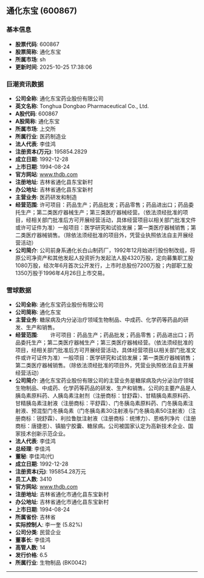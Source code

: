 ## 通化东宝 (600867)

### 基本信息

- **股票代码**: 600867
- **股票简称**: 通化东宝
- **所属市场**: sh
- **更新时间**: 2025-10-25 17:38:06

### 巨潮资讯数据

- **公司全称**: 通化东宝药业股份有限公司
- **英文名称**: Tonghua Dongbao Pharmaceutical Co., Ltd.
- **A股代码**: 600867
- **A股简称**: 通化东宝
- **所属市场**: 上交所
- **所属行业**: 医药制造业
- **法人代表**: 李佳鸿
- **注册资本(万元)**: 195854.2829
- **成立日期**: 1992-12-28
- **上市日期**: 1994-08-24
- **官方网站**: www.thdb.com
- **注册地址**: 吉林省通化县东宝新村
- **办公地址**: 吉林省通化县东宝新村
- **主营业务**: 医药研发和制造
- **经营范围**: 许可项目：药品生产；药品批发；药品零售；药品进出口；药品委托生产；第二类医疗器械生产；第三类医疗器械经营。（依法须经批准的项目，经相关部门批准后方可开展经营活动，具体经营项目以相关部门批准文件或许可证件为准）一般项目：医学研究和试验发展；第一类医疗器械销售；第二类医疗器械销售。（除依法须经批准的项目外，凭营业执照依法自主开展经营活动）
- **公司简介**: 公司前身系通化长白山制药厂，1992年12月始进行股份制改组，将原公司净资产和其他发起人投资折为发起法人股4320万股，定向募集职工股1080万股，经次年6月首次公开发行，上市时总股份7200万股；内部职工股1350万股于1996年4月26日上市交易。

### 雪球数据

- **公司全称**: 通化东宝药业股份有限公司
- **公司简称**: 通化东宝
- **主营业务**: 糖尿病及内分泌治疗领域生物制品、中成药、化学药等药品的研发、生产和销售。
- **经营范围**: 　　许可项目：药品生产；药品批发；药品零售；药品进出口；药品委托生产；第二类医疗器械生产；第三类医疗器械经营。（依法须经批准的项目，经相关部门批准后方可开展经营活动，具体经营项目以相关部门批准文件或许可证件为准）一般项目：医学研究和试验发展；第一类医疗器械销售；第二类医疗器械销售。（除依法须经批准的项目外，凭营业执照依法自主开展经营活动）
- **公司简介**: 通化东宝药业股份有限公司的主营业务是糖尿病及内分泌治疗领域生物制品、中成药、化学药等药品的研发、生产和销售。公司的主要产品是人胰岛素原料药、人胰岛素注射剂（注册商标：甘舒霖）、甘精胰岛素原料药、甘精胰岛素注射液（注册商标：平舒霖）、门冬胰岛素原料药、门冬胰岛素注射液、预混型门冬胰岛素（门冬胰岛素30注射液与门冬胰岛素50注射液）（注册商标：锐舒霖）、利拉鲁肽注射液（注册商标：统博力）、恩格列净片（注册商标：唐捷恩）、镇脑宁胶囊、糖尿病。公司被国家认定为高新技术企业、国家技术创新示范企业。
- **法人代表**: 李佳鸿
- **总经理**: 李佳鸿
- **董秘**: 李佳鸿(代)
- **成立日期**: 1992-12-28
- **注册资本(元)**: 195854.28万元
- **员工人数**: 3410
- **官方网站**: www.thdb.com
- **注册地址**: 吉林省通化市通化县东宝新村
- **办公地址**: 吉林省通化市通化县东宝新村
- **上市日期**: 1994-08-24
- **所属省份**: 吉林省
- **实际控制人**: 李一奎 (5.82%)
- **公司分类**: 民营企业
- **董事长**: 李佳鸿
- **高管人数**: 14
- **发行价格**: 6.5
- **所属行业**: 生物制品 (BK0042)

---